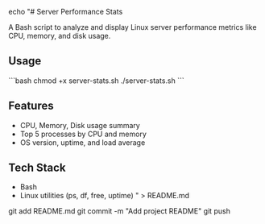 echo "# Server Performance Stats

A Bash script to analyze and display Linux server performance metrics like CPU, memory, and disk usage.

## Usage
\`\`\`bash
chmod +x server-stats.sh
./server-stats.sh
\`\`\`

## Features
- CPU, Memory, Disk usage summary  
- Top 5 processes by CPU and memory  
- OS version, uptime, and load average

## Tech Stack
- Bash
- Linux utilities (ps, df, free, uptime)
" > README.md

git add README.md
git commit -m "Add project README"
git push
